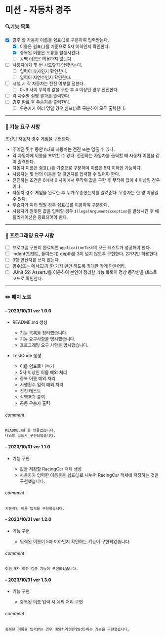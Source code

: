 # 미션 - 자동차 경주

### 🔍기능 목록

- [x] 경주 할 자동차 이름을 쉼표(,)로 구분하여 입력받는다.
    - [x] 이름은 쉼표(,)를 기준으로 5자 이하인지 확인한다.
    - [x] 중복된 이름은 오류를 발생시킨다.
    - [ ] 공백 이름은 허용하지 않는다.
- [ ] 사용자에게 몇 번 시도할지 입력받는다.
    - [ ] 입력이 숫자인지 확인한다.
    - [ ] 입력이 자연수인지 확인한다.
- [ ] 시행 시 각 자동차는 전진 여부를 정한다.
    - [ ] 0~9 사이 무작위 값을 구한 후 4 이상인 경우 전진한다.
- [ ] 각 차수별 실행 결과를 출력한다.
- [ ] 경주 완료 후 우승자를 출력한다.
    - [ ] 우승자가 여러 명일 경우 쉼표(,)로 구분하여 모두 출력한다.

---

### 🚀 기능 요구 사항

초간단 자동차 경주 게임을 구현한다.

- 주어진 횟수 동안 n대의 자동차는 전진 또는 멈출 수 있다.
- 각 자동차에 이름을 부여할 수 있다. 전진하는 자동차를 출력할 때 자동차 이름을 같이 출력한다.
- 자동차 이름은 쉼표(,)를 기준으로 구분하며 이름은 5자 이하만 가능하다.
- 사용자는 몇 번의 이동을 할 것인지를 입력할 수 있어야 한다.
- 전진하는 조건은 0에서 9 사이에서 무작위 값을 구한 후 무작위 값이 4 이상일 경우이다.
- 자동차 경주 게임을 완료한 후 누가 우승했는지를 알려준다. 우승자는 한 명 이상일 수 있다.
- 우승자가 여러 명일 경우 쉼표(,)를 이용하여 구분한다.
- 사용자가 잘못된 값을 입력할 경우 `IllegalArgumentException`을 발생시킨 후 애플리케이션은 종료되어야 한다.

---

### 🎯 프로그래밍 요구 사항

- [ ] 프로그램 구현이 완료되면 `ApplicationTest`의 모든 테스트가 성공해야 한다.
- [ ] indent(인덴트, 들여쓰기) depth를 3이 넘지 않도록 구현한다. 2까지만 허용한다.
- [ ] 3항 연산자를 쓰지 않는다.
- [ ] 함수(또는 메서드)가 한 가지 일만 하도록 최대한 작게 만들어라.
- [ ] JUnit 5와 AssertJ를 이용하여 본인이 정리한 기능 목록이 정상 동작함을 테스트 코드로 확인한다.

---

### ✏️ 패치 노트

#### - 2023/10/31 ver 1.0.0

- README.md 생성

    - 기능 목록을 정리했습니다.
    - 기능 요구사항을 명시했습니다.
    - 프로그래밍 요구 사항을 명시했습니다.

- TestCode 생성

    - 이름 쉼표로 나누기
    - 5자 이상인 이름 예외 처리
    - 중복 이름 예외 처리
    - 시행횟수 입력 예외 처리
    - 전진 테스트
    - 실행결과 출력
    - 공동 우승자 출력

######      comment
    README.md 를 만들었습니다.
    테스트 코드가 구현되었습니다.

#### - 2023/10/31 ver 1.1.0

- 기능 구현

   - 값을 저장할 RacingCar 객체 생성
   - 사용자가 입력한 이름들을 쉼표(,)로 나누어 RacingCar 객체에 저장하는 것을 구현했습니다.

######      comment
    기본적인 이름 입력을 구현했습니다.

#### - 2023/10/31 ver 1.2.0

- 기능 구현

  - 입력된 이름이 5자 이하인지 확인하는 기능이 구현되었습니다.

######      comment
    이름 5자 이하 검증 기능이 구현되었습니다.

#### - 2023/10/31 ver 1.3.0

- 기능 구현

  - 중복된 이름 입력 시 예외 처리 구현

######      comment
    중복된 이름을 입력받는 경우 예외처리(에러발생)하는 기능을 구현했습니다.
